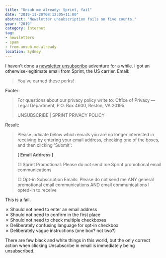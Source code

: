 ```yaml
---
title: "Unsub me already: Sprint, fail"
date: "2019-11-20T08:12:05+11:00"
abstract: "Newsletter unsubscription fails on five counts."
year: "2019"
category: Internet
tag:
- newsletters
- spam
- from-unsub-me-already
location: Sydney
---
```

I haven't done a [newsletter unsubscribe](https://rubenerd.com/tag/from-unsub-me-already/) adventure for a while. I got an otherwise-legitimate email from Sprint, the US carrier. Email:

> You've earned these perks!

Footer:

> For questions about our privacy policy write to: 
> Office of Privacy — Legal Department, P.O. Box 4600, Reston, VA 20195 
>
> UNSUBSCRIBE  |  SPRINT PRIVACY POLICY

Result:

> Please indicate below which emails you are no longer interested in receiving by entering your email address, checking one of the boxes, and then clicking 'Submit':
> 
> **[ Email Address ]**
> 
> **☐** Sprint Promotional: Please do not send me Sprint promotional email communications
> 
> **☐** Opt-in Subscription Emails: Please do not send me ANY general promotional email communications AND email communications I opted-in to receive

This is a fail.

✗ Should not need to enter an email address   
✗ Should not need to confirm in the first place   
✗ Should not need to check multiple checkboxes   
✗ Deliberately confusing language for opt-in checkbox   
✗ Deliberately vague instructions (one box? not two?)

There are few black and white things in this world, but the only correct action when clicking Unsubscribe in email is immediately being unsubscribed.


